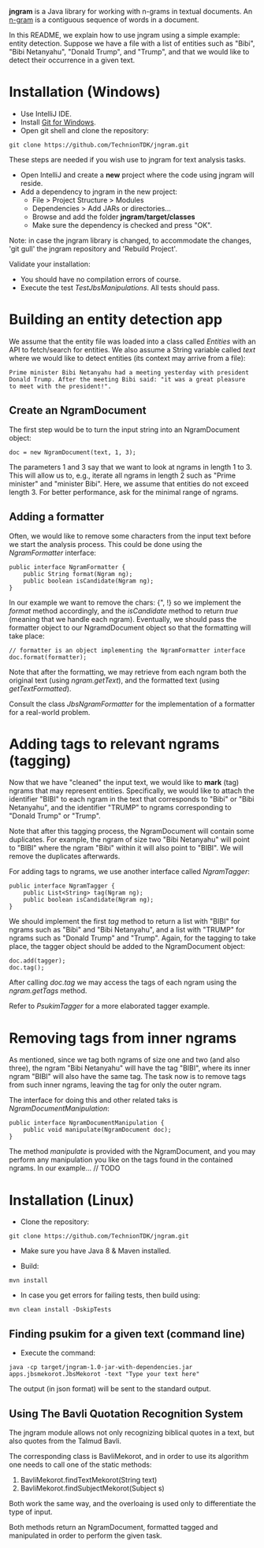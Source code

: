 **jngram** is a Java library for working with n-grams in textual documents.
An [n-gram](https://en.wikipedia.org/wiki/N-gram) is a contiguous sequence of words in a document.

In this README, we explain how to use jngram using a simple example: entity detection.
Suppose we have a file with a list of entities
such as "Bibi", "Bibi Netanyahu", "Donald Trump", and "Trump",
and that we would like to detect their occurrence in a given text.  

# Installation (Windows)
- Use IntelliJ IDE.
- Install [Git for Windows](https://git-scm.com/download/win).
- Open git shell and clone the repository:
```
git clone https://github.com/TechnionTDK/jngram.git
```
These steps are needed if you wish use to jngram for text analysis tasks. 
- Open IntelliJ and create a **new** project where the code using jngram
will reside.
- Add a dependency to jngram in the new project:
  - File > Project Structure > Modules
  - Dependencies > Add JARs or directories...
  - Browse and add the folder **jngram/target/classes**
  - Make sure the dependency is checked and press "OK".

Note: in case the jngram library is changed, to accommodate the changes, 'git gull' the
jngram repository and 'Rebuild Project'. 
 
 Validate your installation:
 - You should have no compilation errors of course.
 - Execute the test *TestJbsManipulations*. All tests should pass.

# Building an entity detection app
We assume that the entity file was loaded into a class called *Entities* with an API
to fetch/search for entities. We also assume a String variable called *text*
where we would like to detect entities (its context may arrive from a file):

```
Prime minister Bibi Netanyahu had a meeting yesterday with president
Donald Trump. After the meeting Bibi said: "it was a great pleasure
to meet with the president!". 
```

## Create an NgramDocument
The first step would be to turn the input string into an NgramDocument object:
```
doc = new NgramDocument(text, 1, 3);
```

The parameters 1 and 3 say that we want to look at ngrams in length 1 to 3. This will allow
us to, e.g., iterate all ngrams in length 2 such as "Prime minister" and "minister Bibi". Here,
we assume that entities do not exceed length 3. For better performance, ask for the minimal
range of ngrams.

## Adding a formatter
Often, we would like to remove some characters from the input text before
we start the analysis process. This could be done
using the *NgramFormatter* interface:

```
public interface NgramFormatter {
    public String format(Ngram ng);
    public boolean isCandidate(Ngram ng);
}
``` 

In our example we want to remove the chars: {", !} so we implement the *format* method
accordingly, and the *isCandidate* method to return *true* (meaning that we handle each ngram).
Eventually, we should pass the formatter object to our NgramdDocument
object so that the formatting will take place:

```
// formatter is an object implementing the NgramFormatter interface
doc.format(formatter);
```

Note that after the formatting, we may retrieve from each ngram both the original text
(using *ngram.getText*),
and the formatted text (using *getTextFormatted*).

Consult the class *JbsNgramFormatter* for the implementation of a
formatter for a real-world problem.  

# Adding tags to relevant ngrams (tagging)
Now that we have "cleaned" the input text, we would like to **mark** (tag) ngrams that
may represent entities. Specifically, we would like to attach the identifier "BIBI" to
each ngram in the text that corresponds to "Bibi" or "Bibi Netanyahu", and the
identifier "TRUMP" to ngrams corresponding to "Donald Trump" or "Trump".

Note that after this tagging process, the NgramDocument will contain some duplicates.
For example, the ngram of size two "Bibi Netanyahu" will point to "BIBI" where the ngram
"Bibi" within it will also point to "BIBI". We will remove the duplicates afterwards.

For adding tags to ngrams, we use another interface called *NgramTagger*:
```
public interface NgramTagger {
    public List<String> tag(Ngram ng);
    public boolean isCandidate(Ngram ng);
}
```
We should implement the first *tag* method to return a list with "BIBI" for ngrams such
as "Bibi" and "Bibi Netanyahu", and a list with "TRUMP" for ngrams such as "Donald Trump"
and "Trump". Again, for the tagging to take place, the tagger object should be added
to the NgramDocument object:
```
doc.add(tagger);
doc.tag();
```

After calling *doc.tag* we may access the tags of each ngram using the *ngram.getTags* method.

Refer to *PsukimTagger* for a more elaborated tagger example. 

# Removing tags from inner ngrams
As mentioned, since we tag both ngrams of size one and two (and also three),
the ngram "Bibi Netanyahu" will have the tag "BIBI", where its inner ngram "BIBI" will also
have the same tag. The task now is to remove tags from such inner ngrams, leaving the tag for
only the outer ngram.

The interface for doing this and other related taks is *NgramDocumentManipulation*:
```
public interface NgramDocumentManipulation {
    public void manipulate(NgramDocument doc);
}
```

The method *manipulate* is provided with the NgramDocument,
and you may perform any manipulation you like on the tags found in the contained ngrams.
In our example... // TODO

# Installation (Linux)
- Clone the repository:
```
git clone https://github.com/TechnionTDK/jngram.git
```

- Make sure you have Java 8 & Maven installed.

- Build:
```
mvn install
```

- In case you get errors for failing tests, then build using:
```
mvn clean install -DskipTests
```

## Finding psukim for a given text (command line)
- Execute the command:
```
java -cp target/jngram-1.0-jar-with-dependencies.jar apps.jbsmekorot.JbsMekorot -text "Type your text here"
```

The output (in json format) will be sent to the standard output.

## Using The Bavli Quotation Recognition System
The jngram module allows not only recognizing biblical quotes in a text,
but also quotes from the Talmud Bavli.

The corresponding class is BavliMekorot, and in order to use its algorithm one needs to call one of the static methods:
1. BavliMekorot.findTextMekorot(String text)
2. BavliMekorot.findSubjectMekorot(Subject s)

Both work the same way, and the overloaing is used only to differentiate the type of input.

Both methods return an NgramDocument, formatted tagged and manipulated in order to perform the given task.
